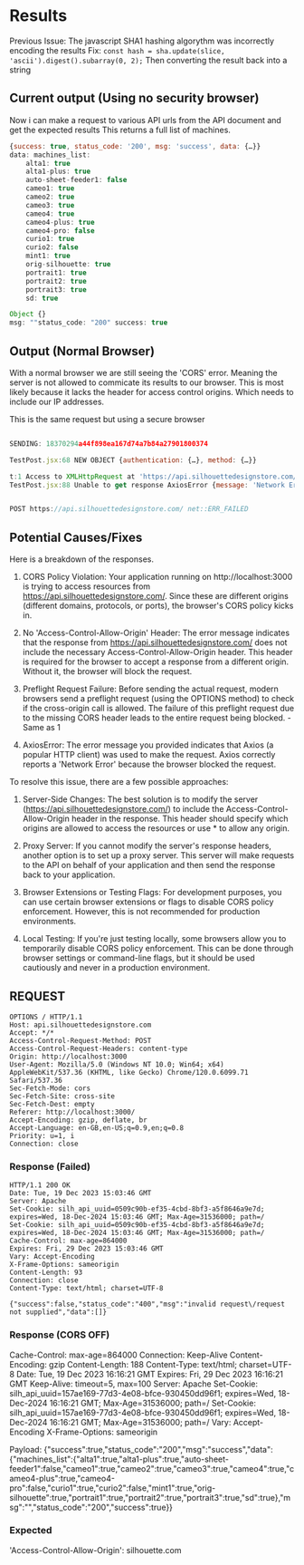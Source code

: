 # Results

Previous Issue: The javascript SHA1 hashing algorythm was incorrectly encoding the results
Fix: `const hash = sha.update(slice, 'ascii').digest().subarray(0, 2);` Then converting the result back into a string

## Current output (Using no security browser)

Now i can make a request to various API urls from the API document and get the expected results
This returns a full list of machines.

```js
{success: true, status_code: '200', msg: 'success', data: {…}}
data: machines_list:
    alta1: true
    alta1-plus: true
    auto-sheet-feeder1: false
    cameo1: true
    cameo2: true
    cameo3: true
    cameo4: true
    cameo4-plus: true
    cameo4-pro: false
    curio1: true
    curio2: false
    mint1: true
    orig-silhouette: true
    portrait1: true
    portrait2: true
    portrait3: true
    sd: true

Object {}
msg: ""status_code: "200" success: true
```

## Output (Normal Browser)

With a normal browser we are still seeing the 'CORS' error.
Meaning the server is not allowed to commicate its results to our browser.
This is most likely because it lacks the header for access control origins. Which needs to include our IP addresses.

This is the same request but using a secure browser

```js

SENDING: 18370294a44f898ea167d74a7b84a27901800374

TestPost.jsx:68 NEW OBJECT {authentication: {…}, method: {…}}

t:1 Access to XMLHttpRequest at 'https://api.silhouettedesignstore.com/' from origin 'http://localhost:3000' has been blocked by CORS policy: Response to preflight request doesn't pass access control check: No 'Access-Control-Allow-Origin' header is present on the requested resource.
TestPost.jsx:88 Unable to get response AxiosError {message: 'Network Error', name: 'AxiosError', code: 'ERR_NETWORK', config: {…}, request: XMLHttpRequest, …}


POST https://api.silhouettedesignstore.com/ net::ERR_FAILED
```

## Potential Causes/Fixes

Here is a breakdown of the responses.

1. CORS Policy Violation: Your application running on http://localhost:3000 is trying to access resources from https://api.silhouettedesignstore.com/. Since these are different origins (different domains, protocols, or ports), the browser's CORS policy kicks in.

2. No 'Access-Control-Allow-Origin' Header: The error message indicates that the response from https://api.silhouettedesignstore.com/ does not include the necessary Access-Control-Allow-Origin header. This header is required for the browser to accept a response from a different origin. Without it, the browser will block the request.

3. Preflight Request Failure: Before sending the actual request, modern browsers send a preflight request (using the OPTIONS method) to check if the cross-origin call is allowed. The failure of this preflight request due to the missing CORS header leads to the entire request being blocked. - Same as 1

4. AxiosError: The error message you provided indicates that Axios (a popular HTTP client) was used to make the request. Axios correctly reports a 'Network Error' because the browser blocked the request.

To resolve this issue, there are a few possible approaches:

1. Server-Side Changes: The best solution is to modify the server (https://api.silhouettedesignstore.com/) to include the Access-Control-Allow-Origin header in the response. This header should specify which origins are allowed to access the resources or use \* to allow any origin.

2. Proxy Server: If you cannot modify the server's response headers, another option is to set up a proxy server. This server will make requests to the API on behalf of your application and then send the response back to your application.

3. Browser Extensions or Testing Flags: For development purposes, you can use certain browser extensions or flags to disable CORS policy enforcement. However, this is not recommended for production environments.

4. Local Testing: If you're just testing locally, some browsers allow you to temporarily disable CORS policy enforcement. This can be done through browser settings or command-line flags, but it should be used cautiously and never in a production environment.

## REQUEST

```
OPTIONS / HTTP/1.1
Host: api.silhouettedesignstore.com
Accept: */*
Access-Control-Request-Method: POST
Access-Control-Request-Headers: content-type
Origin: http://localhost:3000
User-Agent: Mozilla/5.0 (Windows NT 10.0; Win64; x64) AppleWebKit/537.36 (KHTML, like Gecko) Chrome/120.0.6099.71 Safari/537.36
Sec-Fetch-Mode: cors
Sec-Fetch-Site: cross-site
Sec-Fetch-Dest: empty
Referer: http://localhost:3000/
Accept-Encoding: gzip, deflate, br
Accept-Language: en-GB,en-US;q=0.9,en;q=0.8
Priority: u=1, i
Connection: close

```

### Response (Failed)

```
HTTP/1.1 200 OK
Date: Tue, 19 Dec 2023 15:03:46 GMT
Server: Apache
Set-Cookie: silh_api_uuid=0509c90b-ef35-4cbd-8bf3-a5f8646a9e7d; expires=Wed, 18-Dec-2024 15:03:46 GMT; Max-Age=31536000; path=/
Set-Cookie: silh_api_uuid=0509c90b-ef35-4cbd-8bf3-a5f8646a9e7d; expires=Wed, 18-Dec-2024 15:03:46 GMT; Max-Age=31536000; path=/
Cache-Control: max-age=864000
Expires: Fri, 29 Dec 2023 15:03:46 GMT
Vary: Accept-Encoding
X-Frame-Options: sameorigin
Content-Length: 93
Connection: close
Content-Type: text/html; charset=UTF-8

{"success":false,"status_code":"400","msg":"invalid request\/request not supplied","data":[]}
```

### Response (CORS OFF)

Cache-Control: max-age=864000
Connection: Keep-Alive
Content-Encoding: gzip
Content-Length: 188
Content-Type: text/html; charset=UTF-8
Date: Tue, 19 Dec 2023 16:16:21 GMT
Expires: Fri, 29 Dec 2023 16:16:21 GMT
Keep-Alive: timeout=5, max=100
Server: Apache
Set-Cookie: silh_api_uuid=157ae169-77d3-4e08-bfce-930450dd96f1; expires=Wed, 18-Dec-2024 16:16:21 GMT; Max-Age=31536000; path=/
Set-Cookie: silh_api_uuid=157ae169-77d3-4e08-bfce-930450dd96f1; expires=Wed, 18-Dec-2024 16:16:21 GMT; Max-Age=31536000; path=/
Vary: Accept-Encoding
X-Frame-Options: sameorigin

Payload:
{"success":true,"status_code":"200","msg":"success","data":{"machines_list":{"alta1":true,"alta1-plus":true,"auto-sheet-feeder1":false,"cameo1":true,"cameo2":true,"cameo3":true,"cameo4":true,"cameo4-plus":true,"cameo4-pro":false,"curio1":true,"curio2":false,"mint1":true,"orig-silhouette":true,"portrait1":true,"portrait2":true,"portrait3":true,"sd":true},"msg":"","status_code":"200","success":true}}

### Expected

'Access-Control-Allow-Origin': silhouette.com
